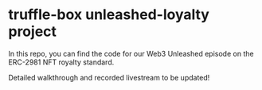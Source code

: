 # truffle-box unleashed-loyalty project
In this repo, you can find the code for our Web3 Unleashed episode on the ERC-2981 NFT royalty standard.

Detailed walkthrough and recorded livestream to be updated!

